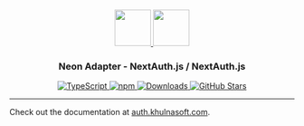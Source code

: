 <p align="center">
  <br/>
  <a href="https://auth.khulnasoft.com" target="_blank">
    <img height="64px" src="https://auth.khulnasoft.com/img/logo-sm.png" />
  </a>
  <a href="https://neon.tech/" target="_blank">
    <img height="64px" src="https://neon.tech/brand/neon-logo-dark-color.svg" />
  </a>
  <h3 align="center"><b>Neon Adapter</b> - NextAuth.js / NextAuth.js</a></h3>
  <p align="center" style="align: center;">
    <a href="https://npm.im/@nextauth.js/neon-adapter">
      <img src="https://img.shields.io/badge/TypeScript-blue?style=flat-square" alt="TypeScript" />
    </a>
    <a href="https://npm.im/@nextauth.js/neon-adapter">
      <img alt="npm" src="https://img.shields.io/npm/v/@nextauth.js/neon-adapter?color=green&label=@nextauth.js/neon-adapter&style=flat-square">
    </a>
    <a href="https://www.npmtrends.com/@nextauth.js/neon-adapter">
      <img src="https://img.shields.io/npm/dm/@nextauth.js/neon-adapter?label=%20downloads&style=flat-square" alt="Downloads" />
    </a>
    <a href="https://github.com/khulnasoft/nextdev/stargazers">
      <img src="https://img.shields.io/github/stars/khulnasoft/nextdev?style=flat-square" alt="GitHub Stars" />
    </a>
  </p>
</p>

---

Check out the documentation at [auth.khulnasoft.com](https://auth.khulnasoft.com/reference/adapter/pg).
